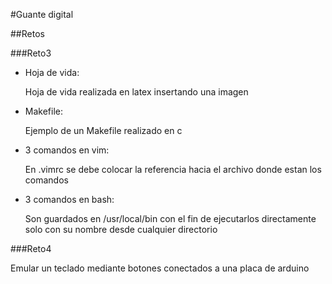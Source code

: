#Guante digital

##Retos

###Reto3

+ Hoja de vida:

     Hoja de vida realizada en latex insertando una imagen

+ Makefile:

     Ejemplo de un Makefile realizado en c

+ 3 comandos en vim:
 
     En .vimrc se debe colocar la referencia hacia el archivo donde estan los comandos

+ 3 comandos en bash:

     Son guardados en /usr/local/bin con el fin de ejecutarlos directamente solo con su nombre desde cualquier directorio

###Reto4

Emular un teclado mediante botones conectados a una placa de arduino
